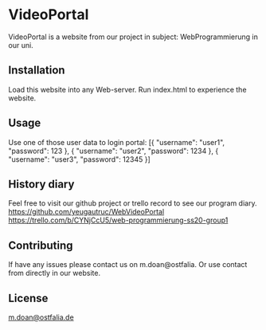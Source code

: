 # VideoPortal

VideoPortal is a website from our project in subject: WebProgrammierung in our uni.

## Installation

Load this website into any Web-server. Run index.html to experience the website.

## Usage

Use one of those user data to login portal:
[{
    "username": "user1",
    "password": 123
}, {
    "username": "user2",
    "password": 1234
}, {
    "username": "user3",
    "password": 12345
}]
## History diary

Feel free to visit our github project or trello record to see our program diary.
https://github.com/yeugautruc/WebVideoPortal
https://trello.com/b/CYNjCcU5/web-programmierung-ss20-group1

## Contributing
If have any issues please contact us on m.doan@ostfalia.
Or use contact from directly in our website.

## License
m.doan@ostfalia.de